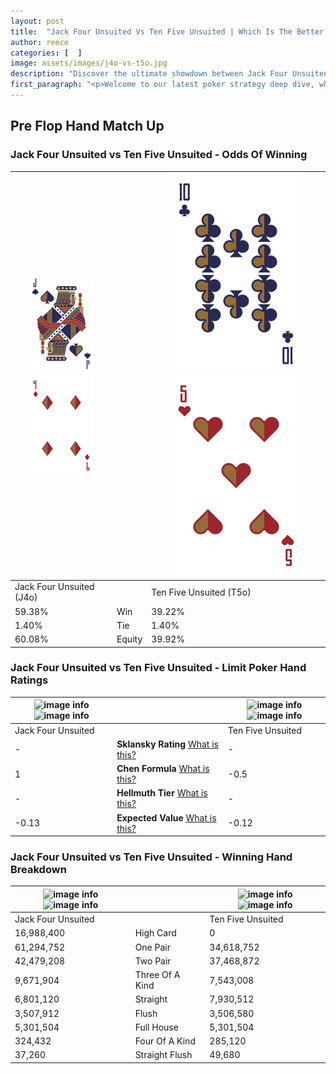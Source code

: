 ```yaml
---
layout: post
title:  "Jack Four Unsuited Vs Ten Five Unsuited | Which Is The Better Hand In Poker? A Complete Guide"
author: reece
categories: [  ]
image: assets/images/j4o-vs-t5o.jpg
description: "Discover the ultimate showdown between Jack Four Unsuited and Ten Five Unsuited in poker! Uncover the odds, strategies, and scenarios where one hand triumphs over the other. Get ready to up your poker game with this thrilling analysis."
first_paragraph: "<p>Welcome to our latest poker strategy deep dive, where we're pitting two distinct hands against each other in a high-stakes showdown: Jack Four Unsuited vs Ten Five Unsuited.</p><p>In the dynamic world of poker, every decision counts, and knowing which hand holds the upper hand is key to your success at the table.</p><p>In this article, we'll dissect these two hands, explore the scenarios where one dominates the other, and equip you with the knowledge to make strategic choices that can tip the odds in your favor.</p><p>Get ready to unravel the intriguing dynamics of these poker hands and elevate your game to new heights.</p>"
---
```




[comment]: # (sp0)

## Pre Flop Hand Match Up

<div class="table hand-ratings" markdown="1"> 



### Jack Four Unsuited vs Ten Five Unsuited - Odds Of Winning


    
| ![image info](assets/images/hand1/J.png) ![image info](assets/images/hand1/4o.png) |  | ![image info](assets/images/hand2/T.png) ![image info](assets/images/hand2/5o.png) |
| -------- | -------- | -------- |
| Jack Four Unsuited (J4o) |  | Ten Five Unsuited (T5o) |
| 59.38% | Win | 39.22% |
| 1.40% | Tie | 1.40% |
| 60.08% | Equity | 39.92% |




[comment]: # (sp1)



### Jack Four Unsuited vs Ten Five Unsuited - Limit Poker Hand Ratings


    
| ![image info](https://www.riverpairs.com/assets/images/hand1/J.png) ![image info](https://www.riverpairs.com/assets/images/hand1/4o.png) |  | ![image info](https://www.riverpairs.com/assets/images/hand2/T.png) ![image info](https://www.riverpairs.com/assets/images/hand2/5o.png) |
| -------- | -------- | -------- |
| Jack Four Unsuited |  | Ten Five Unsuited |
| - | **Sklansky Rating** [What is this?](/sklansky-rating-explained) | - |
| 1 | **Chen Formula** [What is this?](/chen-formula-explained) | -0.5 |
| - | **Hellmuth Tier** [What is this?](/Hellmuth-tier-explained) | - |
| -0.13 | **Expected Value** [What is this?](/expected-value-explained) | -0.12 |




[comment]: # (sp2)



### Jack Four Unsuited vs Ten Five Unsuited - Winning Hand Breakdown


    
| ![image info](https://www.riverpairs.com/assets/images/hand1/J.png) ![image info](https://www.riverpairs.com/assets/images/hand1/4o.png) |  | ![image info](https://www.riverpairs.com/assets/images/hand2/T.png) ![image info](https://www.riverpairs.com/assets/images/hand2/5o.png) |
| -------- | -------- | -------- |
| Jack Four Unsuited |  | Ten Five Unsuited |
| 16,988,400 | High Card | 0 |
| 61,294,752 | One Pair | 34,618,752 |
| 42,479,208 | Two Pair | 37,468,872 |
| 9,671,904 | Three Of A Kind | 7,543,008 |
| 6,801,120 | Straight | 7,930,512 |
| 3,507,912 | Flush | 3,506,580 |
| 5,301,504 | Full House | 5,301,504 |
| 324,432 | Four Of A Kind | 285,120 |
| 37,260 | Straight Flush | 49,680 |




[comment]: # (sp3)



</div>

[comment]: # (sp4)



[comment]: # (sp5)

